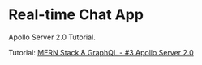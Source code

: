 # Real-time Chat App

Apollo Server 2.0 Tutorial.

Tutorial: [MERN Stack & GraphQL - #3 Apollo Server 2.0](https://www.youtube.com/watch?v=arJQckySobo&list=PLcCp4mjO-z9_y8lByvIfNgA_F18l-soQv&index=3MERN)
